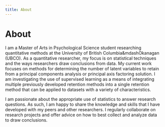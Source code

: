 ```yaml
---
title: About
---
```

# About

I am a Master of Arts in Psychological Science student researching quantitative methods at the University of British Columbia&mdashOkanagan (UBCO). As a quantitative researcher, my focus is on statistical techniques and the ways researchers draw conclusions from data. My current work focuses on methods for determining the number of latent variables to retain from a principal components analysis or principal axis factoring solution. I am investigating the use of supervised learning as a means of integrating multiple previously developed retention methods into a single retention method that can be applied to datasets with a variety of characteristics.

I am passionate about the appropriate use of statistics to answer research questions. As such, I am happy to share the knowledge and skills that I have developed with my peers and other researchers. I regularly collaborate on research projects and offer advice on how to best collect and analyze data to draw conclusions.
